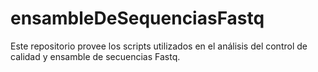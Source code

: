 # ensambleDeSequenciasFastq
Este repositorio provee los scripts utilizados en el análisis del control de calidad y ensamble de secuencias Fastq.
